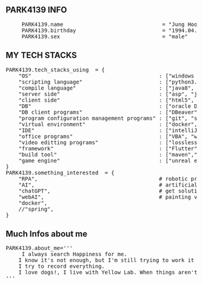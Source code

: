 ## PARK4139 INFO
<pre>
     PARK4139.name                               = "Jung Hoon Park" 
     PARK4139.birthday                           = "1994.04.05"
     PARK4139.sex                                = "male"  
</pre>
## MY TECH STACKS
<pre>
PARK4139.tech_stacks_using  = {
    "OS"                                        : ["windows 10 pro","Rasberry pi OS","ubuntu","android"], 
    "scripting language"                        : ["python3.11.1", "batch script","shell script"], 
    "compile language"                          : ["java8", "c", "dart"], 
    "server side"                               : ["asp", "jsp", "thymeleaf"], 
    "client side"                               : ["html5", "javascript", "CSS"],
    "DB"                                        : ["oracle DB", "MS server", "maria db", "h2"],
    "DB client programs"                        : ["DBeaver", "MS server client program", "sqlplus"],
    "program configuration management programs" : ["git", "svn"],
    "virtual environment"                       : ["docker", "pyvenv"],
    "IDE"                                       : ["intelliJ", "pycharm", "visual studio code","notepad++", ""],
    "office programs"                           : ["VBA", "word", "powerpoint", "excell"], 
    "video editting programs"                   : ["losslesscut"],
    "framework"                                 : ["Flutter","Spring"],
    "build tool"                                : ["maven","gradle"],
    "game engine"                               : ["unreal engine 5.2"]        
}
PARK4139.something_interested  = {
    "RPA",                                      # robotic process automation
    "AI",                                       # artificial intelligence
    "chatGPT",                                  # get solution via AI
    "webAI",                                    # painting via AI
    "docker",
    //"spring",
}
</pre>
## Much Infos about me
<pre>
PARK4139.about_me='''
     I always search Happiness for me.
    I know it's not enough, but I'm still trying to work it
    I try to record everything. 
    I love dogs!, I live with Yellow Lab. When things aren't going well, I go for a walk, dogs make me laugh.
''' 
</pre>
